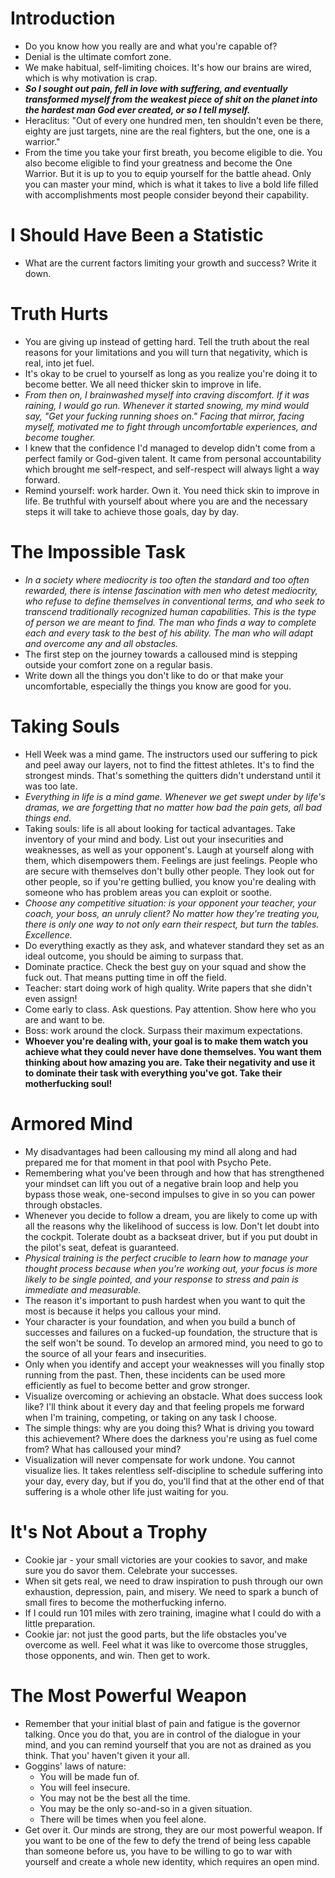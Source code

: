 # Introduction

- Do you know how you really are and what you're capable of?
- Denial is the ultimate comfort zone.
- We make habitual, self-limiting choices. It's how our brains are wired, which is why motivation is crap.
- ***So I sought out pain, fell in love with suffering, and eventually transformed myself from the weakest piece of shit on the planet into the hardest man God ever created, or so I tell myself.***
- Heraclitus: "Out of every one hundred men, ten shouldn't even be there, eighty are just targets, nine are the real fighters, but the one, one is a warrior."
- From the time you take your first breath, you become eligible to die. You also become eligible to find your greatness and become the One Warrior. But it is up to you to equip yourself for the battle ahead. Only you can master your mind, which is what it takes to live a bold life filled with accomplishments most people consider beyond their capability.

# I Should Have Been a Statistic

- What are the current factors limiting your growth and success? Write it down.

# Truth Hurts

- You are giving up instead of getting hard. Tell the truth about the real reasons for your limitations and you will turn that negativity, which is real, into jet fuel.
- It's okay to be cruel to yourself as long as you realize you're doing it to become better. We all need thicker skin to improve in life.
- *From then on, I brainwashed myself into craving discomfort. If it was raining, I would go run. Whenever it started snowing, my mind would say, "Get your fucking running shoes on." Facing that mirror, facing myself, motivated me to fight through uncomfortable experiences, and become tougher.*
- I knew that the confidence I'd managed to develop didn't come from a perfect family or God-given talent. It came from personal accountability which brought me self-respect, and self-respect will always light a way forward.
- Remind yourself: work harder. Own it. You need thick skin to improve in life. Be truthful with yourself about where you are and the necessary steps it will take to achieve those goals, day by day.

# The Impossible Task

- *In a society where mediocrity is too often the standard and too often rewarded, there is intense fascination with men who detest mediocrity, who refuse to define themselves in conventional terms, and who seek to transcend traditionally recognized human capabilities. This is the type of person we are meant to find. The man who finds a way to complete each and every task to the best of his ability. The man who will adapt and overcome any and all obstacles.*
- The first step on the journey towards a calloused mind is stepping outside your comfort zone on a regular basis.
- Write down all the things you don't like to do or that make your uncomfortable, especially the things you know are good for you.

# Taking Souls

- Hell Week was a mind game. The instructors used our suffering to pick and peel away our layers, not to find the fittest athletes. It's to find the strongest minds. That's something the quitters didn't understand until it was too late.
- *Everything in life is a mind game. Whenever we get swept under by life's dramas, we are forgetting that no matter how bad the pain gets, all bad things end.*
- Taking souls: life is all about looking for tactical advantages. Take inventory of your mind and body. List out your insecurities and weaknesses, as well as your opponent's. Laugh at yourself along with them, which disempowers them. Feelings are just feelings. People who are secure with themselves don't bully other people. They look out for other people, so if you're getting bullied, you know you're dealing with someone who has problem areas you can exploit or soothe.
- *Choose any competitive situation: is your opponent your teacher, your coach, your boss, an unruly client? No matter how they're treating you, there is only one way to not only earn their respect, but turn the tables. Excellence.*
- Do everything exactly as they ask, and whatever standard they set as an ideal outcome, you should be aiming to surpass that.
- Dominate practice. Check the best guy on your squad and show the fuck out. That means putting time in off the field.
- Teacher: start doing work of high quality. Write papers that she didn't even assign!
- Come early to class. Ask questions. Pay attention. Show here who you are and want to be.
- Boss: work around the clock. Surpass their maximum expectations.
- **Whoever you're dealing with, your goal is to make them watch you achieve what they could never have done themselves. You want them thinking about how amazing you are. Take their negativity and use it to dominate their task with everything you've got. Take their motherfucking soul!**

# Armored Mind

- My disadvantages had been callousing my mind all along and had prepared me for that moment in that pool with Psycho Pete.
- Remembering what you've been through and how that has strengthened your mindset can lift you out of a negative brain loop and help you bypass those weak, one-second impulses to give in so you can power through obstacles.
- Whenever you decide to follow a dream, you are likely to come up with all the reasons why the likelihood of success is low. Don't let doubt into the cockpit. Tolerate doubt as a backseat driver, but if you put doubt in the pilot's seat, defeat is guaranteed.
- *Physical training is the perfect crucible to learn how to manage your thought process because when you're working out, your focus is more likely to be single pointed, and your response to stress and pain is immediate and measurable.*
- The reason it's important to push hardest when you want to quit the most is because it helps you callous your mind.
- Your character is your foundation, and when you build a bunch of successes and failures on a fucked-up foundation, the structure that is the self won't be sound. To develop an armored mind, you need to go to the source of all your fears and insecurities.
- Only when you identify and accept your weaknesses will you finally stop running from the past. Then, these incidents can be used more efficiently as fuel to become better and grow stronger.
- Visualize overcoming or achieving an obstacle. What does success look like? I'll think about it every day and that feeling propels me forward when I'm training, competing, or taking on any task I choose.
- The simple things: why are you doing this? What is driving you toward this achievement? Where does the darkness you're using as fuel come from? What has calloused your mind?
- Visualization will never compensate for work undone. You cannot visualize lies. It takes relentless self-discipline to schedule suffering into your day, every day, but if you do, you'll find that at the other end of that suffering is a whole other life just waiting for you.

# It's Not About a Trophy

- Cookie jar - your small victories are your cookies to savor, and make sure you do savor them. Celebrate your successes.
- When sit gets real, we need to draw inspiration to push through our own exhaustion, depression, pain, and misery. We need to spark a bunch of small fires to become the motherfucking inferno.
- If I could run 101 miles with zero training, imagine what I could do with a little preparation.
- Cookie jar: not just the good parts, but the life obstacles you've overcome as well. Feel what it was like to overcome those struggles, those opponents, and win. Then get to work.

# The Most Powerful Weapon

- Remember that your initial blast of pain and fatigue is the governor talking. Once you do that, you are in control of the dialogue in your mind, and you can remind yourself that you are not as drained as you think. That you' haven't given it your all.
- Goggins' laws of nature:
  - You will be made fun of.
  - You will feel insecure.
  - You may not be the best all the time.
  - You may be the only so-and-so in a given situation.
  - There will be times when you feel alone.
- Get over it. Our minds are strong, they are our most powerful weapon. If you want to be one of the few to defy the trend of being less capable than someone before us, you have to be willing to go to war with yourself and create a whole new identity, which requires an open mind.

